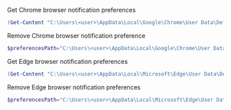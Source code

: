 Get Chrome browser notification preferences  
```powershell
(Get-Content "C:\Users\<user>\AppData\Local\Google\Chrome\User Data\Default\Preferences" -Raw | ConvertFrom-Json).profile.content_settings.exceptions.notifications | Format-Table -AutoSize  
```

Remove Chrome browser notification preference
```powershell
$preferencesPath="C:\Users\<user>\AppData\Local\Google\Chrome\User Data\Default\Preferences";$preferences=Get-Content -Path $preferencesPath -Raw | ConvertFrom-Json;$preferences.profile.content_settings.exceptions.notifications.PSObject.Properties.Remove("https://evilsite.com:443,*");$preferences | ConvertTo-Json -Depth 100 | Set-Content $preferencesPath  
```

Get Edge browser notification preferences  
```powershell
(Get-Content "C:\Users\<user>\AppData\Local\Microsoft\Edge\User Data\Default\Preferences" -Raw | ConvertFrom-Json).profile.content_settings.exceptions.notifications | Format-Table -AutoSize  
```

Remove Edge browser notification preferences  
```powershell
$preferencesPath="C:\Users\<user>\AppData\Local\Microsoft\Edge\User Data\Default\Preferences";$preferences=Get-Content -Path $preferencesPath -Raw | ConvertFrom-Json;$preferences.profile.content_settings.exceptions.notifications.PSObject.Properties.Remove("https://evilsite.com:443,*");$preferences | ConvertTo-Json -Depth 100 | Set-Content $preferencesPath  
```